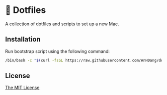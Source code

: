 # 🏡 Dotfiles

A collection of dotfiles and scripts to set up a new Mac.

## Installation

Run bootstrap script using the following command:

```sh
/bin/bash -c "$(curl -fsSL https://raw.githubusercontent.com/AnH0ang/dotfiles/main/bootstrap.sh)"
```

## License

[The MIT License](LICENSE)